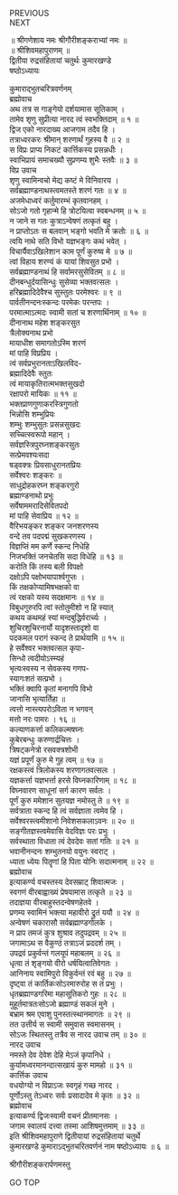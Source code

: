 PREVIOUS  
NEXT  
  
॥ श्रीगणेशाय नमः श्रीगौरीशङ्कराभ्यां नमः ॥  
॥ श्रीशिवमहापुराणम् ॥  
द्वितीया रुद्रसंहितायां चतुर्थः कुमारखण्डे  
षष्ठोऽध्यायः  
  
कुमाराद्भुतचरित्रवर्णनम्  
ब्रह्मोवाच  
अथ तत्र स गाङ्‌गेयो दर्शयामास सूतिकाम् ।  
तामेव शृणु सुप्रीत्या नारद त्वं स्वभक्तिदाम् ॥ १ ॥  
द्विज एको नारदाख्य आजगाम तदैव हि ।  
तत्राध्वरकरः श्रीमान् शरणार्थं गुहस्य वै ॥ २ ॥  
स विप्रः प्राप्य निकटं कार्त्तिकस्य प्रसन्नधीः ।  
स्वाभिप्रायं समाचख्यौ सुप्रणम्य शुभैः स्तवैः ॥ ३ ॥  
विप्र उवाच  
शृणु स्वामिन्वचो मेद्य कष्टं मे विनिवारय ।  
सर्वब्रह्माण्डनाथस्त्वमतस्ते शरणं गतः ॥ ४ ॥  
अजमेधाध्वरं कर्तुमारम्भं कृतवानहम् ।  
सोऽजो गतो गृहान्मे हि त्रोटयित्वा स्वबन्धनम् ॥ ५ ॥  
न जाने स गतः कुत्राऽन्वेषणं तत्कृतं बहु ।  
न प्राप्तोऽतः स बलवान् भङ्‌गो भवति मे क्रतोः ॥ ६ ॥  
त्वयि नाथे सति विभो यज्ञभङ्‌गः कथं भवेत् ।  
विचार्यैवाऽखिलेशान काम पूर्णं कुरुष्व मे ॥ ७ ॥  
त्वां विहाय शरण्यं कं यायां शिवसुत प्रभो ।  
सर्वब्रह्माण्डनाथं हि सर्वामरसुसेवितम् ॥ ८ ॥  
दीनबन्धुर्दयासिन्धुः सुसेव्या भक्तवत्सलः ।  
हरिब्रह्मादिदेवैश्च सुस्तुतः परमेश्वरः ॥ ९ ॥  
पार्वतीनन्दनःस्कन्दः परमेकः परन्तपः ।  
परमात्माऽत्मदः स्वामी सतां च शरणार्थिनाम् ॥ १० ॥  
दीनानाथ महेश शङ्करसुत  
    त्रैलोक्यनाथ प्रभो  
मायाधीश समागतोऽस्मि शरणं  
    मां पाहि विप्रप्रिय ।  
त्वं सर्वप्रभुरानताऽखिलविद-  
    ब्रह्मादिदेवैः स्तुतः  
त्वं मायाकृतिरात्मभक्तसुखदो  
    रक्षापरो मायिकः ॥ ११ ॥  
भक्तप्राणगुणाकरस्त्रिगुणतो  
    भिन्नोसि शम्भुप्रियः  
शम्भुः शम्भुसुतः प्रसन्नसुखदः  
    सच्चित्स्वरूपो महान् ।  
सर्वज्ञस्त्रिपुरघ्नशङ्करसुतः  
    सत्प्रेमवश्यःसदा  
षड्वक्त्रः प्रियसाधुरानतप्रियः  
    सर्वेश्वरः शङ्करः ॥  
साधुद्रोहकरघ्न शङ्करगुरो  
    ब्रह्माण्डनाथो प्रभुः  
सर्वेषाममरादिसेवितपदो  
    मां पाहि सेवाप्रिय ॥ १२ ॥  
वैरिभयङ्‌कर शङ्कर जनशरणस्य  
    वन्दे तव पदपद्मं सुखकरणस्य ।  
विज्ञप्तिं मम कर्णे स्कन्द निधेहि  
    निजभक्तिं जनचेतसि सदा विधेहि ॥ १३ ॥  
करोति किं तस्य बली विपक्षो  
    दक्षोऽपि पक्षोभयापार्श्वगुप्तः ।  
किं तक्षकोप्यामिषभक्षको वा  
    त्वं रक्षको यस्य सदक्षमानः ॥ १४ ॥  
विबुधगुरुरपि त्वां स्तोतुमीशो न हि स्यात्  
    कथय कथमहं स्यां मन्दबुद्धिर्वरार्च्यः ।  
शुचिरशुचिरनार्यो यादृशस्तादृशो वा  
    पदकमल परागं स्कन्द ते प्रार्थयामि ॥ १५ ॥  
हे सर्वेश्वर भक्तवत्सल कृपा-  
    सिन्धो त्वदीयोऽस्म्यहं  
भृत्यःस्वस्य न सेवकस्य गणप-  
    स्यागःशतं सत्प्रभो ।  
भक्तिं क्वापि कृतां मनागपि विभो  
    जानासि भृत्यार्तिहा ॥  
त्वत्तो नास्त्यपरोऽविता न भगवन्  
    मत्तो नरः पामरः । १६ ॥  
कल्याणकर्त्ता कलिकल्मषघ्नः  
    कुबेरबन्धुः करुणार्द्रचित्तः ।  
त्रिषट्कनेत्रो रसवक्त्रशोभी  
    यज्ञं प्रपूर्णं कुरु मे गुह त्वम् ॥ १७ ॥  
रक्षकस्त्वं त्रिलोकस्य शरणागतवत्सलः ।  
यज्ञकर्त्ता यज्ञभर्त्ता हरसे विघ्नकारिणाम् ॥ १८ ॥  
विघ्नवारण साधूनां सर्ग कारण सर्वतः ।  
पूर्णं कुरु ममेशान सुतयज्ञ नमोस्तु ते ॥ १९ ॥  
सर्वत्राता स्कन्द हि त्वं सर्वज्ञाता त्वमेव हि ।  
सर्वेश्वरस्त्वमीशानो निवेशसकलाऽवनः ॥ २० ॥  
सङ्‌गीतज्ञस्त्वमेवासि वेदविज्ञः परः प्रभुः ।  
सर्वस्थाता विधाता त्वं देवदेवः सतां गतिः ॥ २१ ॥  
भवानीनन्दनः शम्भुतनयो वयुनः स्वराट् ।  
ध्याता ध्येयः पितॄणां हि पिता योनिः सदात्मनाम् ॥ २२ ॥  
ब्रह्मोवाच  
इत्याकर्ण्य वचस्तस्य देवसम्राट् शिवात्मजः ।  
स्वगणं वीरबाह्वाख्यं प्रेषयामास तत्कृते ॥ २३ ॥  
तदाज्ञया वीरबाहुस्तदन्वेषणहेतवे ।  
प्रणम्य स्वामिनं भक्त्या महावीरो द्रुतं ययौ ॥ २४ ॥  
अन्वेषणं चकारासौ सर्वब्रह्माण्डगोलके ।  
न प्राप तमजं कुत्र शुश्राव तदुपद्रवम् ॥ २५ ॥  
जगामाऽथ स वैकुण्ठं तत्राऽजं प्रददर्श तम् ।  
उपद्रवं प्रकुर्वन्तं गलयूपं महाबलम् ॥ २६ ॥  
धृत्वा तं शृङ्‌गयो वीरो धर्षयित्वातिवेगतः ।  
आनिनाय स्वामिपुरो विकुर्वन्तं रवं बहु ॥ २७ ॥  
दृष्ट्वा तं कार्तिकःसोऽरमारुरोह स तं प्रभुः ।  
धृतब्रह्माण्डगरिमा महासूतिकरो गुहः ॥ २८ ॥  
मुहूर्तमात्रतःसोऽजो ब्रह्माण्डं सकलं मुने ।  
बभ्राम श्रम एवाशु पुनस्तत्स्थानमागतः ॥ २९ ॥  
तत उत्तीर्य स स्वामी समुवास स्वमासनम् ।  
सोऽजः स्थितस्तु तत्रैव स नारद उवाच तम् ॥ ३० ॥  
नारद उवाच  
नमस्ते देव देवेश देहि मेऽजं कृपानिधे ।  
कुर्यामध्वरमानन्दात्सखायं कुरु मामहो ॥ ३१ ॥  
कार्त्तिक उवाच  
वधयोग्यो न विप्राऽजः स्वगृहं गच्छ नारद ।  
पूर्णोऽस्तु तेऽध्वरः सर्वः प्रसादादेव मे कृतः ॥ ३२ ॥  
ब्रह्मोवाच  
इत्याकर्ण्य द्विजःस्वामी वचनं प्रीतमानसः ।  
जगाम स्वालयं दत्त्वा तस्मा आशिषमुत्तमाम् ॥ ३३ ॥  
इति श्रीशिवमहापुराणे द्वितीयायां रुद्रसंहितायां चतुर्थे  
कुमारखण्डे कुमाराऽद्‌भुतचरितवर्णनं नाम षष्ठोऽध्यायः ॥ ६ ॥  
  
  
श्रीगौरीशङ्करार्पणमस्तु  
  
GO TOP

